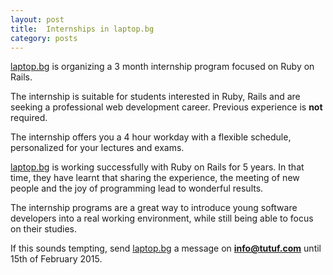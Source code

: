```yaml
---
layout: post
title:  Internships in laptop.bg
category: posts
---
```


[laptop.bg][] is organizing a 3 month internship program focused on Ruby on
Rails.

The internship is suitable for students interested in Ruby, Rails and are
seeking a professional web development career. Previous experience is **not**
required.

The internship offers you a 4 hour workday with a flexible schedule,
personalized for your lectures and exams.

[laptop.bg][] is working successfully with Ruby on Rails for 5 years. In that
time, they have learnt that sharing the experience, the meeting of new people
and the joy of programming lead to wonderful results.

The internship programs are a great way to introduce young software developers
into a real working environment, while still being able to focus on their
studies.

If this sounds tempting, send [laptop.bg] a message on **info@tutuf.com** until
15th of February 2015.

[laptop.bg]: http://laptop.com/
